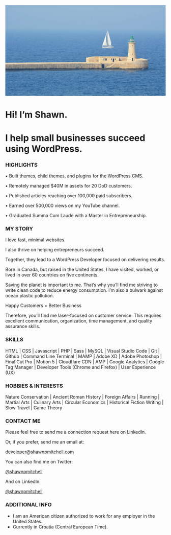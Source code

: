 ![Image of a sailing boat off the coast of Malta.](https://github.com/shawnpmitchell/images/blob/main/shawn-p-mitchell-content-manager-website-cover-image.jpg "Sailing The Maltese Coast")

# Hi! I’m Shawn. 

# I help small businesses succeed using WordPress.

### HIGHLIGHTS

• Built themes, child themes, and plugins for the WordPress CMS.

• Remotely managed $40M in assets for 20 DoD customers.

• Published articles reaching over 100,000 paid subscribers.

• Earned over 500,000 views on my YouTube channel.

• Graduated Summa Cum Laude with a Master in Entrepreneurship.

### MY STORY

I love fast, minimal websites. 

I also thrive on helping entrepreneurs succeed.

Together, they lead to a WordPress Developer focused on delivering results.

Born in Canada, but raised in the United States, I have visited, worked, or lived in over 60 countries on five continents.

Saving the planet is important to me. That’s why you’ll find me striving to write clean code to reduce energy consumption. I’m also a bulwark against ocean plastic pollution.

Happy Customers = Better Business

Therefore, you’ll find me laser-focused on customer service. This requires excellent communication, organization, time management, and quality assurance skills.

### SKILLS

HTML | CSS | Javascript | PHP | Sass | MySQL | Visual Studio Code | Git | Github | Command Line Terminal | MAMP | Adobe XD | Adobe Photoshop | Final Cut Pro | Motion 5 | Cloudflare CDN | AMP | Google Analytics | Google Tag Manager | Developer Tools (Chrome and Firefox) | User Experience (UX)

### HOBBIES & INTERESTS

Nature Conservation | Ancient Roman History | Foreign Affairs | Running | Martial Arts | Culinary Arts | Circular Economics | Historical Fiction Writing | Slow Travel | Game Theory

### CONTACT ME 

Please feel free to send me a connection request here on LinkedIn.

Or, if you prefer, send me an email at:

developer@shawnpmitchell.com

You can also find me on Twitter:

[@shawnpmitchell](https://twitter.com/shawnpmitchell "My Twitter Feed")

And on LinkedIn:

[@shawnpmitchell](https://linkedin.com/in/-shawnpmitchell-/ "My LinkedIn Profile")


### ADDITIONAL INFO

* I am an American citizen authorized to work for any employer in the United States.
* Currently in Croatia (Central European Time). 
